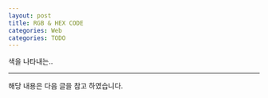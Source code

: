 ```yaml
---
layout: post
title: RGB & HEX CODE
categories: Web
categories: TODO
---
```


색을 나타내는..

---

해당 내용은 다음 글을 참고 하였습니다.
